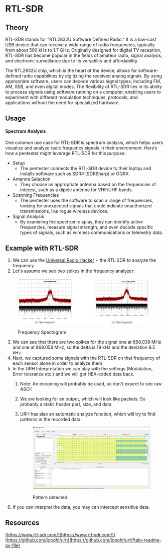 # RTL-SDR

## Theory

RTL-SDR stands for "RTL2832U Software Defined Radio." It is a low-cost USB device that can receive a wide range of radio frequencies, typically from about 500 kHz to 1.7 GHz. Originally designed for digital TV reception, RTL-SDR has become popular in the fields of amateur radio, signal analysis, and electronic surveillance due to its versatility and affordability.

The RTL2832U chip, which is the heart of the device, allows for software-defined radio capabilities by digitizing the received analog signals. By using appropriate software, users can decode various signal types, including FM, AM, SSB, and even digital modes. The flexibility of RTL-SDR lies in its ability to process signals using software running on a computer, enabling users to experiment with different modulation techniques, protocols, and applications without the need for specialized hardware.

## Usage

#### Spectrum Analysis

One common use case for RTL-SDR is spectrum analysis, which helps users visualize and analyze radio frequency signals in their environment. Here’s how a pentester might leverage RTL-SDR for this purpose:

* Setup
  * The pentester connects the RTL-SDR device to their laptop and installs software such as SDR# (SDRSharp) or GQRX.
* Antenna Selection
  * They choose an appropriate antenna based on the frequencies of interest, such as a dipole antenna for VHF/UHF bands.
* Scanning Frequencies
  * The pentester uses the software to scan a range of frequencies, looking for unexpected signals that could indicate unauthorized transmissions, like rogue wireless devices.
* Signal Analysis
  * By examining the spectrum display, they can identify active frequencies, measure signal strength, and even decode specific types of signals, such as wireless communications or telemetry data.

## Example with RTL-SDR

1. We can use the [Universal Radio Hacker](https://github.com/jopohl/urh)  + the RTL SDR to analyze the frequency
2. Let's assume we see two spikes in the frequency analyzer:

<figure><img src="../../../.gitbook/assets/image (64).png" alt=""><figcaption><p>Frequency Spectogram</p></figcaption></figure>

3. We can see that there are two spikes for the signal one at 868.039 MHz and one at 868.058 MHz, so the delta is 19 kHz and the deviation 9.5 kHz.
4. Next, we captured some signals with the RTL-SDR on that frequency of each sensor alone in order to analyze them
5. In the URH Interpretation we can play with the settings (Modulation, Error tolerance etc.) and we will get HEX-coded data back.
   1. Note: An encoding will probably be used, so don't expect to see raw ASCII&#x20;
   2. We are looking for an output, which will look like packets: So probably a static header part, size, and data
   3.  URH has also an automatic analyze function, which will try to find patterns in the recorded data:

       <figure><img src="../../../.gitbook/assets/image (69).png" alt=""><figcaption><p>Pattern detected</p></figcaption></figure>
6. If you can interpret the data, you may can intercept sensitive data.

## Resources

[https://www.rtl-sdr.com/](https://www.rtl-sdr.com/)\
[https://github.com/jopohl/urh](https://github.com/jopohl/urh?tab=readme-ov-file)
